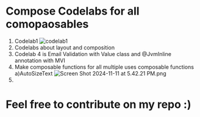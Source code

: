 # Compose Codelabs for all comopaosables 
1. Codelab1
![codelab1](https://github.com/user-attachments/assets/4b54cf71-7649-4d7d-8169-70b2ab5b162b)
2. Codelabs about layout and composition
3. Codelab 4 is Email Validation with Value class and @JvmInline annotation with MVI
4. Make composable functions for all multiple uses composable functions
   a)AutoSizeText
    ![Screen Shot 2024-11-11 at 5.42.21 PM.png](..%2F..%2FDesktop%2FScreen%20Shot%202024-11-11%20at%205.42.21%20PM.png)
5. 

# Feel free to contribute on my repo :)

